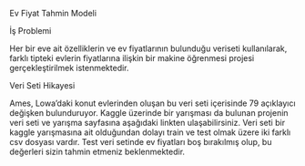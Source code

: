 Ev Fiyat Tahmin Modeli

İş Problemi

Her bir eve ait özelliklerin ve ev fiyatlarının bulunduğu veriseti kullanılarak,
farklı tipteki evlerin fiyatlarına ilişkin bir makine öğrenmesi projesi gerçekleştirilmek istenmektedir.

Veri Seti Hikayesi

Ames, Lowa’daki konut evlerinden oluşan bu veri seti içerisinde 79 açıklayıcı değişken bulunduruyor. 
Kaggle üzerinde bir yarışması da bulunan projenin veri seti ve yarışma sayfasına aşağıdaki linkten ulaşabilirsiniz. 
Veri seti bir kaggle yarışmasına ait olduğundan dolayı train ve test olmak üzere iki farklı csv dosyası vardır. 
Test veri setinde ev fiyatları boş bırakılmış olup, bu değerleri sizin tahmin etmeniz beklenmektedir.
